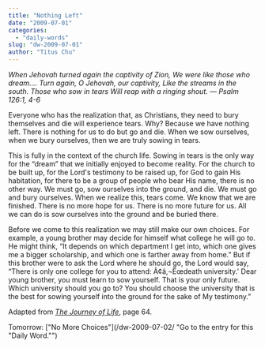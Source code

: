 ```yaml
---
title: "Nothing Left"
date: "2009-07-01"
categories: 
  - "daily-words"
slug: "dw-2009-07-01"
author: "Titus Chu"
---
```


_When Jehovah turned again the captivity of Zion, We were like those who dream.... Turn again, O Jehovah, our captivity, Like the streams in the south. Those who sow in tears Will reap with a ringing shout. — Psalm 126:1, 4-6_

Everyone who has the realization that, as Christians, they need to bury themselves and die will experience tears. Why? Because we have nothing left. There is nothing for us to do but go and die. When we sow ourselves, when we bury ourselves, then we are truly sowing in tears.

This is fully in the context of the church life. Sowing in tears is the only way for the “dream” that we initially enjoyed to become reality. For the church to be built up, for the Lord's testimony to be raised up, for God to gain His habitation, for there to be a group of people who bear His name, there is no other way. We must go, sow ourselves into the ground, and die. We must go and bury ourselves. When we realize this, tears come. We know that we are finished. There is no more hope for us. There is no more future for us. All we can do is sow ourselves into the ground and be buried there.

Before we come to this realization we may still make our own choices. For example, a young brother may decide for himself what college he will go to. He might think, “It depends on which department I get into, which one gives me a bigger scholarship, and which one is farther away from home.” But if this brother were to ask the Lord where he should go, the Lord would say, “There is only one college for you to attend: Ã¢â‚¬Ëœdeath university.' Dear young brother, you must learn to sow yourself. That is your only future. Which university should you go to? You should choose the university that is the best for sowing yourself into the ground for the sake of My testimony.”

Adapted from [_The Journey of Life_](/book-journey-of-life/ "Go to the entry for this book"), page 64.

Tomorrow: ["No More Choices"](/dw-2009-07-02/ "Go to the entry for this "Daily Word."")
